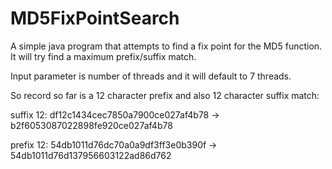# MD5FixPointSearch
A simple java program that attempts to find a fix point for the MD5 function.
It will try find a maximum prefix/suffix match.

Input parameter is number of threads and it will default to 7 threads. 

So record so far is a 12 character prefix and also 12 character suffix match:

suffix 12: df12c1434cec7850a7900ce027af4b78 -> b2f6053087022898fe920ce027af4b78

prefix 12: 54db1011d76dc70a0a9df3ff3e0b390f -> 54db1011d76d137956603122ad86d762


